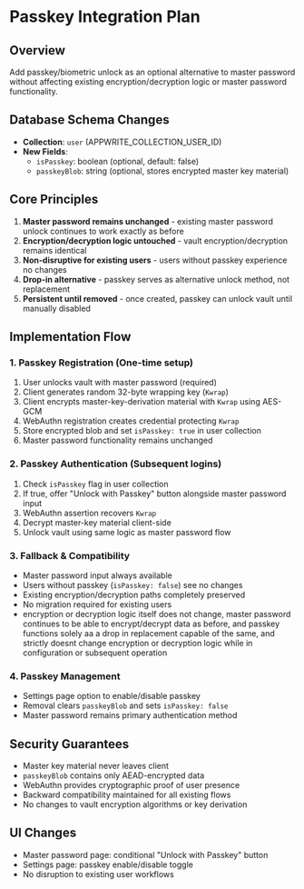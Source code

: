 # Passkey Integration Plan

## Overview
Add passkey/biometric unlock as an optional alternative to master password without affecting existing encryption/decryption logic or master password functionality.

## Database Schema Changes
- **Collection**: `user` (APPWRITE_COLLECTION_USER_ID)
- **New Fields**:
  - `isPasskey`: boolean (optional, default: false)
  - `passkeyBlob`: string (optional, stores encrypted master key material)

## Core Principles
1. **Master password remains unchanged** - existing master password unlock continues to work exactly as before
2. **Encryption/decryption logic untouched** - vault encryption/decryption remains identical
3. **Non-disruptive for existing users** - users without passkey experience no changes
4. **Drop-in alternative** - passkey serves as alternative unlock method, not replacement
5. **Persistent until removed** - once created, passkey can unlock vault until manually disabled

## Implementation Flow

### 1. Passkey Registration (One-time setup)
1. User unlocks vault with master password (required)
2. Client generates random 32-byte wrapping key (`Kwrap`)
3. Client encrypts master-key-derivation material with `Kwrap` using AES-GCM
4. WebAuthn registration creates credential protecting `Kwrap`
5. Store encrypted blob and set `isPasskey: true` in user collection
6. Master password functionality remains unchanged

### 2. Passkey Authentication (Subsequent logins)
1. Check `isPasskey` flag in user collection
2. If true, offer "Unlock with Passkey" button alongside master password input
3. WebAuthn assertion recovers `Kwrap`
4. Decrypt master-key material client-side
5. Unlock vault using same logic as master password flow

### 3. Fallback & Compatibility
- Master password input always available
- Users without passkey (`isPasskey: false`) see no changes
- Existing encryption/decryption paths completely preserved
- No migration required for existing users
- encryption or decryption logic itself does not change, master password continues to be able to encrypt/decrypt data as before, and passkey functions solely aa a drop in replacement capable of the same, and strictly doesnt change encryption or decryption logic while in configuration or subsequent operation

### 4. Passkey Management
- Settings page option to enable/disable passkey
- Removal clears `passkeyBlob` and sets `isPasskey: false`
- Master password remains primary authentication method

## Security Guarantees
- Master key material never leaves client
- `passkeyBlob` contains only AEAD-encrypted data
- WebAuthn provides cryptographic proof of user presence
- Backward compatibility maintained for all existing flows
- No changes to vault encryption algorithms or key derivation

## UI Changes
- Master password page: conditional "Unlock with Passkey" button
- Settings page: passkey enable/disable toggle
- No disruption to existing user workflows